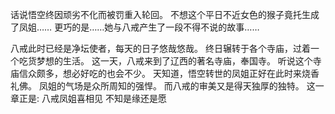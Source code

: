 话说悟空终因顽劣不化而被罚重入轮回。
不想这个平日不近女色的猴子竟托生成了凤姐……
更巧的是……她与八戒产生了一段不得不说的故事……

八戒此时已经是净坛使者，每天的日子悠哉悠哉。
终日辗转于各个寺庙，过着一个吃货梦想的生活。
这一天，八戒来到了辽西的著名寺庙，奉国寺。
听说这个寺庙信众颇多，想必好吃的也会不少。
天知道，悟空转世的凤姐正好在此时来烧香礼佛。
凤姐的气场是众所周知的强悍。
而八戒的审美又是得天独厚的独特。
这一章正是:
八戒凤姐喜相见
不知是缘还是愿
